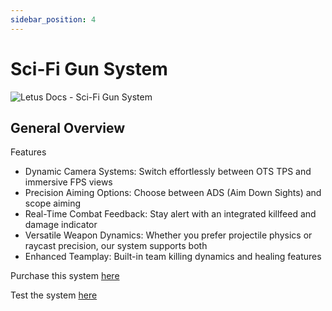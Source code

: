 ```yaml
---
sidebar_position: 4
---
```


# Sci-Fi Gun System

![Letus Docs - Sci-Fi Gun System](https://www.letusentertainment.com/cdn/shop/files/Screenshot_2025-03-10_130932.png?v=1741625369&width=610)

## General Overview

Features
- Dynamic Camera Systems: Switch effortlessly between OTS TPS and immersive FPS views
- Precision Aiming Options:
Choose between ADS (Aim Down Sights) and scope aiming
- Real-Time Combat Feedback:
Stay alert with an integrated killfeed and damage indicator
- Versatile Weapon Dynamics:
Whether you prefer projectile physics or raycast precision, our system supports both
- Enhanced Teamplay:
Built-in team killing dynamics and healing features

Purchase this system [here](https://www.letusentertainment.com/products/gun-system)

Test the system [here](https://www.roblox.com/games/133354268070405/)